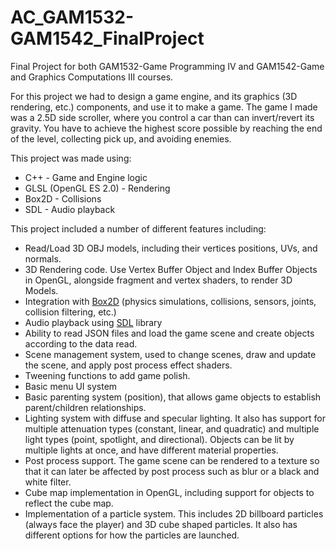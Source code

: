 # AC_GAM1532-GAM1542_FinalProject
Final Project for both GAM1532-Game Programming IV and GAM1542-Game and Graphics Computations III courses.

For this project we had to design a game engine, and its graphics (3D rendering, etc.) components, and use it to make a game. The game I made was a 2.5D side scroller, where you control a car than can invert/revert its gravity. You have to achieve the highest score possible by reaching the end of the level, collecting pick up, and avoiding enemies.

This project was made using:
- C++ - Game and Engine logic
- GLSL (OpenGL ES 2.0) - Rendering
- Box2D - Collisions
- SDL - Audio playback

This project included a number of different features including:
- Read/Load 3D OBJ models, including their vertices positions, UVs, and normals.
- 3D Rendering code. Use Vertex Buffer Object and Index Buffer Objects in OpenGL,  alongside fragment and vertex shaders, to render 3D Models.
- Integration with [Box2D](https://box2d.org/) (physics simulations, collisions, sensors, joints, collision filtering, etc.)
- Audio playback using [SDL](https://www.libsdl.org/) library
- Ability to read JSON files and load the game scene and create objects according to the data read.
- Scene management system, used to change scenes, draw and update the scene, and apply post process effect shaders.
- Tweening functions to add game polish.
- Basic menu UI system
- Basic parenting system (position), that allows game objects to establish parent/children relationships.
- Lighting system with diffuse and specular lighting. It also has support for multiple attenuation types (constant, linear, and quadratic) and multiple light types (point, spotlight, and directional). Objects can be lit by multiple lights at once, and have different material properties.
- Post process support. The game scene can be rendered to a texture so that it can later be affected by post process such as blur or a black and white filter.
- Cube map implementation in OpenGL, including support for objects to reflect the cube map.
- Implementation of a particle system. This includes 2D billboard particles (always face the player) and 3D cube shaped particles. It also has different options for how the particles are launched.
